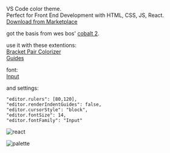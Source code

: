 VS Code color theme.   
Perfect for Front End Development with HTML, CSS, JS, React.   
[Download from Marketplace](https://marketplace.visualstudio.com/items?itemName=sinaburow.theme-hein)    


got the basis from wes bos' [cobalt 2](https://github.com/wesbos/cobalt2).

use it with these extentions:   
[Bracket Pair Colorizer](https://marketplace.visualstudio.com/items?itemName=CoenraadS.bracket-pair-colorizer)   
[Guides](https://marketplace.visualstudio.com/items?itemName=spywhere.guides)

font:   
[Input](http://input.fontbureau.com/)


and settings:   

```
"editor.rulers": [80,120],
"editor.renderIndentGuides": false,
"editor.cursorStyle": "block",
"editor.fontSize": 14,
"editor.fontFamily": "Input"
```

![react](https://raw.githubusercontent.com/sinacodes/hein/master/img/react.png "react")

![palette](https://raw.githubusercontent.com/sinacodes/hein/master/img/palette.png "palette")
